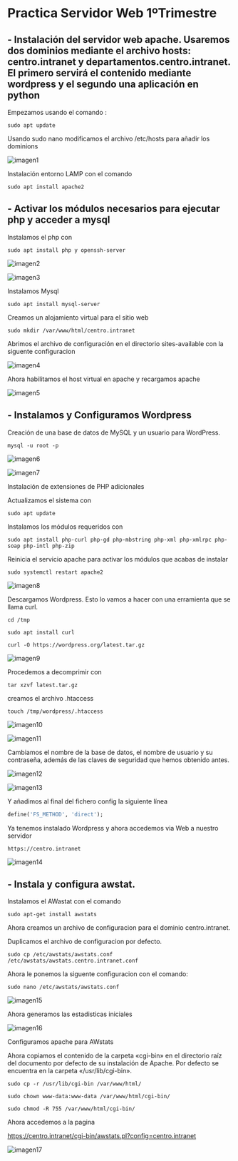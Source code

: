 # Practica Servidor Web 1ºTrimestre

## - Instalación del servidor web apache. Usaremos dos dominios mediante el archivo hosts: centro.intranet y departamentos.centro.intranet. El primero servirá el contenido mediante wordpress y el segundo una aplicación en python

Empezamos usando el comando :

``` sudo apt update ```

Usando sudo nano modificamos el archivo /etc/hosts para añadir los dominions

![imagen1](Fotos/2.png)

Instalación entorno LAMP con el comando

``` sudo apt install apache2 ```

## - Activar los módulos necesarios para ejecutar php y acceder a mysql

Instalamos el php con 

``` sudo apt install php y openssh-server ```

![imagen2](Fotos/0.png)

![imagen3](Fotos/1.png)

Instalamos Mysql

``` sudo apt install mysql-server ```

Creamos un alojamiento virtual para el sitio web

``` sudo mkdir /var/www/html/centro.intranet ```

Abrimos el archivo de configuración en el directorio sites-available con la siguente configuracion

![imagen4](Fotos/3.png)

Ahora habilitamos el host virtual en apache y recargamos apache

![imagen5](Fotos/4.png)

## - Instalamos y Configuramos Wordpress

Creación de una base de datos de MySQL y un usuario para WordPress.

``` mysql -u root -p ```

![imagen6](Fotos/6.png)

![imagen7](Fotos/7.png)

Instalación de extensiones de PHP adicionales

Actualizamos el sistema con

``` sudo apt update ```

Instalamos los módulos requeridos con

``` sudo apt install php-curl php-gd php-mbstring php-xml php-xmlrpc php-soap php-intl php-zip ```

Reinicia el servicio apache para activar los módulos que acabas de instalar

``` sudo systemctl restart apache2 ```

![imagen8](Fotos/5.png)

Descargamos Wordpress. Esto lo vamos a hacer con una erramienta que se llama curl.

``` cd /tmp ```

``` sudo apt install curl ```

``` curl -O https://wordpress.org/latest.tar.gz ```

![imagen9](Fotos/8.png)

Procedemos a decomprimir con 

``` tar xzvf latest.tar.gz ```

creamos el archivo .htaccess

``` touch /tmp/wordpress/.htaccess ```

![imagen10](Fotos/9.png)

![imagen11](Fotos/10.png)

Cambiamos el nombre de la base de datos, el nombre de usuario y su contraseña, además de las claves de seguridad que hemos obtenido antes.

![imagen12](Fotos/12.png)

![imagen13](Fotos/13.png)

Y añadimos al final del fichero config la siguiente línea

``` ruby
define('FS_METHOD', 'direct');
```

Ya tenemos instalado Wordpress y ahora accedemos via Web a nuestro servidor

``` https://centro.intranet ```

![imagen14](Fotos/11.png)

## - Instala y configura awstat.

Instalamos el AWastat con el comando 

``` sudo apt-get install awstats ```

Ahora creamos un archivo de configuracion para el dominio centro.intranet.

Duplicamos el archivo de configuracion por defecto.

``` sudo cp /etc/awstats/awstats.conf /etc/awstats/awstats.centro.intranet.conf ```

Ahora le ponemos la siguente configuracion con el comando:

``` sudo nano /etc/awstats/awstats.conf  ```

![imagen15](Fotos/14.png)

Ahora generamos las estadisticas iniciales

![imagen16](Fotos/15.png)

Configuramos apache para AWstats

Ahora copiamos el contenido de la carpeta «cgi-bin» en el directorio raíz del documento por defecto de su instalación de Apache. Por defecto se encuentra en la carpeta «/usr/lib/cgi-bin».

``` sudo cp -r /usr/lib/cgi-bin /var/www/html/ ```

``` sudo chown www-data:www-data /var/www/html/cgi-bin/ ```

``` sudo chmod -R 755 /var/www/html/cgi-bin/ ```

Ahora accedemos a la pagina

https://centro.intranet/cgi-bin/awstats.pl?config=centro.intranet

![imagen17](Fotos/16.png)



